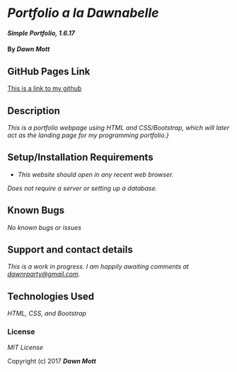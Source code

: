 # _Portfolio a la Dawnabelle_

#### _Simple Portfolio, 1.6.17_

#### By _**Dawn Mott**_

## GitHub Pages Link
[This is a link to my github](https://dawnabelle.github.io/portfolio)

## Description

_This is a portfolio webpage using HTML and CSS/Bootstrap, which will later act as the landing page for my programming portfolio.}_

## Setup/Installation Requirements

* _This website should open in any recent web browser._

_Does not require a server or setting up a database._

## Known Bugs

_No known bugs or issues_

## Support and contact details

_This is a work in progress. I am happily awaiting comments at dawnrparty@gmail.com._

## Technologies Used

_HTML, CSS, and Bootstrap_

### License

*MIT License*

Copyright (c) 2017 **_Dawn Mott_**
